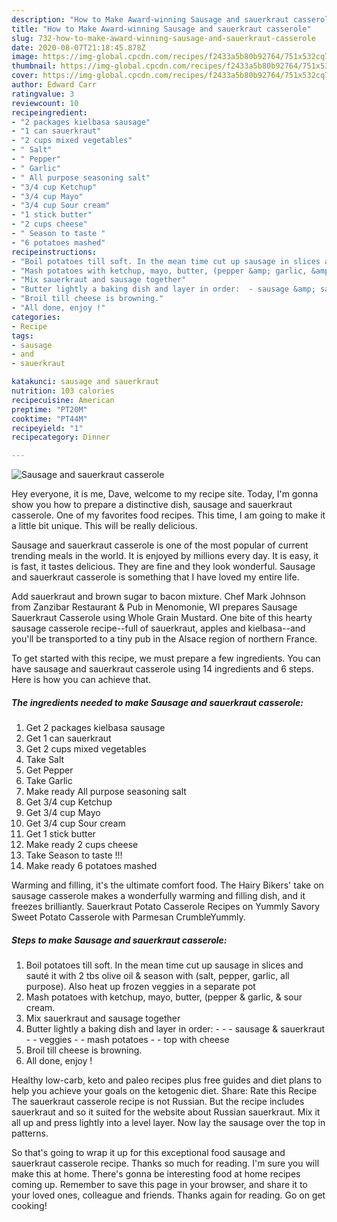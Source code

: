 ```yaml
---
description: "How to Make Award-winning Sausage and sauerkraut casserole"
title: "How to Make Award-winning Sausage and sauerkraut casserole"
slug: 732-how-to-make-award-winning-sausage-and-sauerkraut-casserole
date: 2020-08-07T21:18:45.878Z
image: https://img-global.cpcdn.com/recipes/f2433a5b80b92764/751x532cq70/sausage-and-sauerkraut-casserole-recipe-main-photo.jpg
thumbnail: https://img-global.cpcdn.com/recipes/f2433a5b80b92764/751x532cq70/sausage-and-sauerkraut-casserole-recipe-main-photo.jpg
cover: https://img-global.cpcdn.com/recipes/f2433a5b80b92764/751x532cq70/sausage-and-sauerkraut-casserole-recipe-main-photo.jpg
author: Edward Carr
ratingvalue: 3
reviewcount: 10
recipeingredient:
- "2 packages kielbasa sausage"
- "1 can sauerkraut"
- "2 cups mixed vegetables"
- " Salt"
- " Pepper"
- " Garlic"
- " All purpose seasoning salt"
- "3/4 cup Ketchup"
- "3/4 cup Mayo"
- "3/4 cup Sour cream"
- "1 stick butter"
- "2 cups cheese"
- " Season to taste "
- "6 potatoes mashed"
recipeinstructions:
- "Boil potatoes till soft. In the mean time cut up sausage in slices and sauté it with 2 tbs olive oil &amp; season with (salt, pepper, garlic, all purpose). Also heat up frozen veggies in a separate pot"
- "Mash potatoes with ketchup, mayo, butter, (pepper &amp; garlic, &amp; sour cream."
- "Mix sauerkraut and sausage together"
- "Butter lightly a baking dish and layer in order:  - sausage &amp; sauerkraut - veggies - mash potatoes  - top with cheese"
- "Broil till cheese is browning."
- "All done, enjoy !"
categories:
- Recipe
tags:
- sausage
- and
- sauerkraut

katakunci: sausage and sauerkraut 
nutrition: 103 calories
recipecuisine: American
preptime: "PT20M"
cooktime: "PT44M"
recipeyield: "1"
recipecategory: Dinner

---
```



![Sausage and sauerkraut casserole](https://img-global.cpcdn.com/recipes/f2433a5b80b92764/751x532cq70/sausage-and-sauerkraut-casserole-recipe-main-photo.jpg)

Hey everyone, it is me, Dave, welcome to my recipe site. Today, I'm gonna show you how to prepare a distinctive dish, sausage and sauerkraut casserole. One of my favorites food recipes. This time, I am going to make it a little bit unique. This will be really delicious.

Sausage and sauerkraut casserole is one of the most popular of current trending meals in the world. It is enjoyed by millions every day. It is easy, it is fast, it tastes delicious. They are fine and they look wonderful. Sausage and sauerkraut casserole is something that I have loved my entire life.

Add sauerkraut and brown sugar to bacon mixture. Chef Mark Johnson from Zanzibar Restaurant &amp; Pub in Menomonie, WI prepares Sausage Sauerkraut Casserole using Whole Grain Mustard. One bite of this hearty sausage casserole recipe--full of sauerkraut, apples and kielbasa--and you&#39;ll be transported to a tiny pub in the Alsace region of northern France.


To get started with this recipe, we must prepare a few ingredients. You can have sausage and sauerkraut casserole using 14 ingredients and 6 steps. Here is how you can achieve that.

<!--inarticleads1-->

##### The ingredients needed to make Sausage and sauerkraut casserole:

1. Get 2 packages kielbasa sausage
1. Get 1 can sauerkraut
1. Get 2 cups mixed vegetables
1. Take  Salt
1. Get  Pepper
1. Take  Garlic
1. Make ready  All purpose seasoning salt
1. Get 3/4 cup Ketchup
1. Get 3/4 cup Mayo
1. Get 3/4 cup Sour cream
1. Get 1 stick butter
1. Make ready 2 cups cheese
1. Take  Season to taste !!!
1. Make ready 6 potatoes mashed


Warming and filling, it&#39;s the ultimate comfort food. The Hairy Bikers&#39; take on sausage casserole makes a wonderfully warming and filling dish, and it freezes brilliantly. Sauerkraut Potato Casserole Recipes on Yummly Savory Sweet Potato Casserole with Parmesan CrumbleYummly. 

<!--inarticleads2-->

##### Steps to make Sausage and sauerkraut casserole:

1. Boil potatoes till soft. In the mean time cut up sausage in slices and sauté it with 2 tbs olive oil &amp; season with (salt, pepper, garlic, all purpose). Also heat up frozen veggies in a separate pot
1. Mash potatoes with ketchup, mayo, butter, (pepper &amp; garlic, &amp; sour cream.
1. Mix sauerkraut and sausage together
1. Butter lightly a baking dish and layer in order: -  - - sausage &amp; sauerkraut - - veggies - - mash potatoes  - - top with cheese
1. Broil till cheese is browning.
1. All done, enjoy !


Healthy low-carb, keto and paleo recipes plus free guides and diet plans to help you achieve your goals on the ketogenic diet. Share: Rate this Recipe The sauerkraut casserole recipe is not Russian. But the recipe includes sauerkraut and so it suited for the website about Russian sauerkraut. Mix it all up and press lightly into a level layer. Now lay the sausage over the top in patterns. 

So that's going to wrap it up for this exceptional food sausage and sauerkraut casserole recipe. Thanks so much for reading. I'm sure you will make this at home. There's gonna be interesting food at home recipes coming up. Remember to save this page in your browser, and share it to your loved ones, colleague and friends. Thanks again for reading. Go on get cooking!
